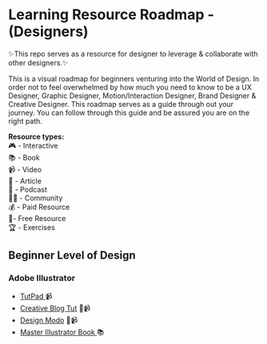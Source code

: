 # Learning Resource Roadmap - (Designers)
✨This repo serves as a resource for designer to leverage & collaborate with other designers.✨

This is a visual roadmap for beginners venturing into the World of Design. In order not to feel overwhelmed by how much you need to know to be a UX Designer, Graphic Designer, Motion/Interaction Designer, Brand Designer & Creative Designer. This roadmap serves as a guide through out your journey. You can follow through this guide and be assured you are on the right path. <br />

<b>Resource types:</b> <br />
🎮 - Interactive <br />
📚 - Book <br />
📹 - Video <br />
📝 - Article <br />
🎤 - Podcast <br />
👩‍💻 - Community <br />
💰 - Paid Resource <br />
🎁- Free Resource <br />
🏆 - Exercises <br />

## Beginner Level of Design 

### Adobe Illustrator
<ul>
  <li><a href="https://www.tutpad.com/courses/illustrator/beginner">TutPad </a> 📹</li>
  <li><a href="https://www.creativebloq.com/digital-art/illustrator-tutorials-1232697"> Creative Blog Tut</a>  📝📹</li>
  <li><a href="https://designmodo.com/tutorials/illustrator/">Design Modo</a> 📝📹</li>
  <li><a href="https://design.tutsplus.com/ebooks/mastering-illustrator/"> Master Illustrator Book </a> 📚 </li>
</ul>
